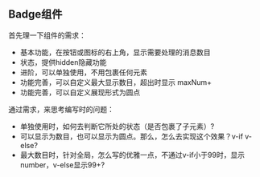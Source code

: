 ## Badge组件
首先理一下组件的需求：  
+ 基本功能，在按钮或图标的右上角，显示需要处理的消息数目
+ 状态，提供hidden隐藏功能
+ 进阶，可以单独使用，不用包裹任何元素
+ 功能完善，可以自定义最大显示数目，超出时显示 maxNum+
+ 功能完善，可以自定义展现形式为圆点

通过需求，来思考编写时的问题：  
- 单独使用时，如何去判断它所处的状态（是否包裹了子元素）?  
- 可以显示为数目，也可以显示为圆点。那么，怎么去实现这个效果？v-if v-else?
- 最大数目时，针对全局，怎么写的优雅一点，不通过v-if小于99时，显示number，v-else显示99+?
